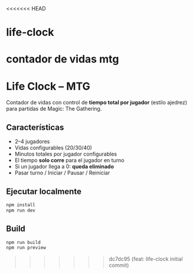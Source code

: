 <<<<<<< HEAD
# life-clock
contador de vidas mtg
=======

# Life Clock – MTG

Contador de vidas con control de **tiempo total por jugador** (estilo ajedrez) para partidas de Magic: The Gathering.

## Características
- 2–4 jugadores
- Vidas configurables (20/30/40)
- Minutos totales por jugador configurables
- El tiempo **solo corre** para el jugador en turno
- Si un jugador llega a 0: **queda eliminado**
- Pasar turno / Iniciar / Pausar / Reiniciar

## Ejecutar localmente
```bash
npm install
npm run dev
```

## Build
```bash
npm run build
npm run preview
```
>>>>>>> dc7dc95 (feat: life-clock initial commit)
